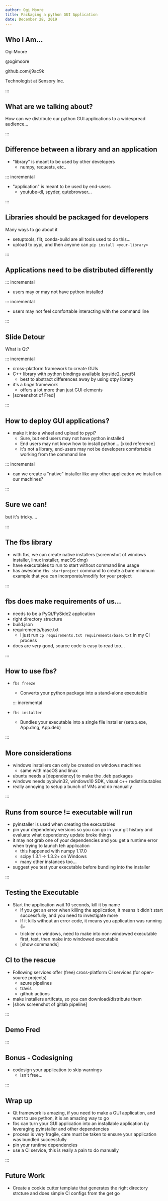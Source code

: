 ```yaml
---
author: Ogi Moore
title: Packaging a python GUI Application
date: December 28, 2019
---
```


## Who I Am...

Ogi Moore

@ogimoore

github.com/j9ac9k

Technologist at Sensory Inc.

:::

## What are we talking about?

How can we distribute our python GUI applications to a widespread audience...

:::

## Difference between a library and an application

* "library" is meant to be used by other developers
  * numpy, requests, etc..

::: incremental

* "application" is meant to be used by end-users
  * youtube-dl, spyder, qutebrowser...

:::

## Libraries should be packaged for developers

Many ways to go about it
- setuptools, flit, conda-build are all tools used to do this...
- upload to pypi, and then anyone can `pip install <your-library>`

:::

## Applications need to be distributed differently

::: incremental

* users may or may not have python installed

::: incremental

* users may not feel comfortable interacting with the command line

:::

## Slide Detour

What is Qt?

::: incremental

- cross-platform framework to create GUIs
- C++ library with python bindings available (pyside2, pyqt5)
  - best to abstract differences away by using qtpy library
- it's a _huge_ framework
  - offers a lot more than just GUI elements
- [screenshot of Fred]

:::

## How to deploy GUI applications?

- make it into a wheel and upload to pypi? 
  - Sure, but end users may not have python installed
  - End users may not know how to install python... [xkcd reference]
  - it's not a library, end-users may not be developers comfortable working from the command line

::: incremental

- can we create a "native" installer like any other application we install on our machines?

:::

## Sure we can!

but it's tricky....

:::

## The fbs library

* with fbs, we can create native installers (screenshot of windows installer, linux installer, macOS dmg)
* have executables to run to start without command line usage
* has awesome `fbs startproject` command to create a bare minimum example that you can incorporate/modify for your project

:::

## fbs does make requirements of us...

* needs to be a PyQt/PySide2 application
* right directory structure
* build.json
* requirements/base.txt
  * I just run `cp requirements.txt requirements/base.txt` in my CI process
* docs are _very_ good, source code is easy to read too...

:::

## How to use fbs?

- `fbs freeze`
  - Converts your python package into a stand-alone executable

  ::: incremental

- `fbs installer`
  - Bundles your executable into a single file installer (setup.exe, App.dmg, App.deb)

:::

## More considerations

- windows installers can only be created on windows machines
  - same with macOS and linux 
- ubuntu needs a [dependency] to make the .deb packages
- windows needs pypiwin32, windows10 SDK, visual c++ redistributables
- really annoying to setup a bunch of VMs and do manually

:::

## Runs from source != executable will run

- pyinstaller is used when creating the executables
- pin your dependency versions so you can go in your git history and evaluate what dependency update broke things
- it may not grab one of your dependencies and you get a runtime error when trying to launch teh application
  - this happened with numpy 1.17.0
  - scipy 1.3.1 -> 1.3.2+ on Windows
  - many other instances too...
- suggest you test your executable before bundling into the installer

:::

## Testing the Executable
- Start the application wait 10 seconds, kill it by name
  - If you get an error when killing the application, it means it didn't start successfully, and you need to investigate more
  - If it kills without an error code, it means you application was running :thumbsup:
  - trickier on windows, need to make into non-windowed executable first, test, then make into windowed executable
  - [show commands]

## CI to the rescue
- Following services offer (free) cross-platform CI services (for open-source projects)
  - azure pipelines
  - travis
  - github actions
- make installers artifcats, so you can download/distribute them
- [show screenshot of gitlab pipeline]

:::

## Demo Fred

:::

## Bonus - Codesigning
- codesign your application to skip warnings
  - isn't free...

:::

## Wrap up
- Qt framework is amazing, if you need to make a GUI application, and want to use python, it is an amazing way to go
- fbs can turn your GUI application into an installable application by leveraging pyinstaller and other dependencies
- process is _very_ fragile, care must be taken to ensure your application was bundled successfully
- pin your runtime dependencies
- use a CI service, this is really a pain to do manually

:::

## Future Work
- Create a cookie cutter template that generates the right directory strcture and does simple CI configs from the get go